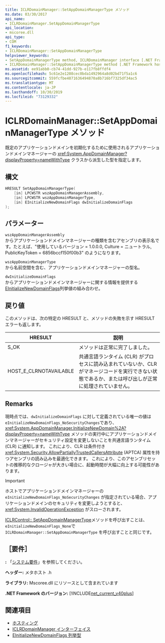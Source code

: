 ```yaml
---
title: ICLRDomainManager::SetAppDomainManagerType メソッド
ms.date: 03/30/2017
api_name:
- ICLRDomainManager.SetAppDomainManagerType
api_location:
- mscoree.dll
api_type:
- COM
f1_keywords:
- ICLRDomainManager::SetAppDomainManagerType
helpviewer_keywords:
- SetAppDomainManagerType method, ICLRDomainManager interface [.NET Framework hosting]
- ICLRDomainManager::SetAppDomainManagerType method [.NET Framework hosting]
ms.assetid: ee91abb0-cb74-41dd-927b-e117fb8ffdf4
ms.openlocfilehash: 5c61e2e1208cec0bda1492964a8d02bd71f5a1c6
ms.sourcegitcommit: 559fcfbe4871636494870a8b716bf7325df34ac5
ms.translationtype: MT
ms.contentlocale: ja-JP
ms.lasthandoff: 10/30/2019
ms.locfileid: "73129332"
---
```

# <a name="iclrdomainmanagersetappdomainmanagertype-method"></a>ICLRDomainManager::SetAppDomainManagerType メソッド
既定のアプリケーションドメインを初期化するために使用されるアプリケーションドメインマネージャーの <xref:System.AppDomainManager?displayProperty=nameWithType> クラスから派生した型を指定します。  
  
## <a name="syntax"></a>構文  
  
```cpp  
HRESULT SetAppDomainManagerType(  
    [in] LPCWSTR wszAppDomainManagerAssembly,  
    [in] LPCWSTR wszAppDomainManagerType,  
    [in] EInitializeNewDomainFlags dwInitializeDomainFlags  
);  
```  
  
## <a name="parameters"></a>パラメーター  
 `wszAppDomainManagerAssembly`  
 からアプリケーションドメインマネージャーの種類を含むアセンブリの表示名です。たとえば、"使用しているバージョン = 1.0.0.0, Culture = ニュートラル, PublicKeyToken = 6856bccf150f00b3" のようになります。  
  
 `wszAppDomainManagerType`  
 から名前空間を含む、アプリケーションドメインマネージャーの型名。  
  
 `dwInitializeDomainFlags`  
 からアプリケーションドメインマネージャーに関する情報を提供する[EInitializeNewDomainFlags](../../../../docs/framework/unmanaged-api/hosting/einitializenewdomainflags-enumeration.md)列挙値の組み合わせ。  
  
## <a name="return-value"></a>戻り値  
 このメソッドは、次の特定の HRESULT と、メソッドの失敗を示す HRESULT エラーも返します。  
  
|HRESULT|説明|  
|-------------|-----------------|  
|S_OK|メソッドは正常に完了しました。|  
|HOST_E_CLRNOTAVAILABLE|共通言語ランタイム (CLR) がプロセスに読み込まれていないか、CLR がマネージコードを実行できない状態であるか、または呼び出しが正常に処理されていません。|  
  
## <a name="remarks"></a>Remarks  
 現時点では、`dwInitializeDomainFlags` に対して定義されている唯一の値は `eInitializeNewDomainFlags_NoSecurityChanges`であり、<xref:System.AppDomainManager.InitializeNewDomain%2A?displayProperty=nameWithType> メソッドの実行中にアプリケーションドメインマネージャーがセキュリティ設定を変更しないことを共通言語ランタイム (CLR) に通知します。 これにより、CLR は条件付き <xref:System.Security.AllowPartiallyTrustedCallersAttribute> (APTCA) 属性を持つアセンブリの読み込みを最適化できます。 これにより、このアセンブリセットの推移的なクロージャが大きい場合に、起動時間が大幅に向上する可能性があります。  
  
> [!IMPORTANT]
> ホストでアプリケーションドメインマネージャーの `eInitializeNewDomainFlags_NoSecurityChanges` が指定されている場合、アプリケーションドメインのセキュリティを変更しようとすると、<xref:System.InvalidOperationException> がスローされます。  
  
 [ICLRControl:: SetAppDomainManagerType](../../../../docs/framework/unmanaged-api/hosting/iclrcontrol-setappdomainmanagertype-method.md)メソッドを呼び出すことは、`eInitializeNewDomainFlags_None`で `ICLRDomainManager::SetAppDomainManagerType` を呼び出すことと同じです。  
  
## <a name="requirements"></a>［要件］  
 **:** 「[システム要件](../../../../docs/framework/get-started/system-requirements.md)」を参照してください。  
  
 **ヘッダー:** メタホスト .h  
  
 **ライブラリ:** Mscoree.dll にリソースとして含まれています  
  
 **.NET Framework のバージョン:** [!INCLUDE[net_current_v40plus](../../../../includes/net-current-v40plus-md.md)]  
  
## <a name="see-also"></a>関連項目

- [ホスティング](../../../../docs/framework/unmanaged-api/hosting/index.md)
- [ICLRDomainManager インターフェイス](../../../../docs/framework/unmanaged-api/hosting/iclrdomainmanager-interface.md)
- [EInitializeNewDomainFlags 列挙型](../../../../docs/framework/unmanaged-api/hosting/einitializenewdomainflags-enumeration.md)
